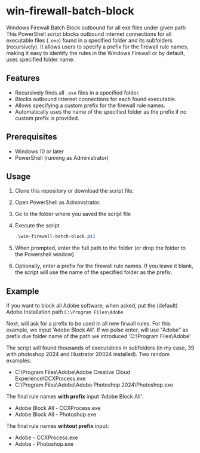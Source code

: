 # win-firewall-batch-block
Windows Firewall Batch Block outbound for all exe files under given path 
This PowerShell script blocks outbound internet connections for all executable files (`.exe`) found in a specified folder and its subfolders (recursively). It allows users to specify a prefix for the firewall rule names, making it easy to identify the rules in the Windows Firewall or by default, uses specified folder name.

## Features

- Recursively finds all `.exe` files in a specified folder.
- Blocks outbound internet connections for each found executable.
- Allows specifying a custom prefix for the firewall rule names.
- Automatically uses the name of the specified folder as the prefix if no custom prefix is provided.

## Prerequisites

- Windows 10 or later
- PowerShell (running as Administrator)

## Usage

1. Clone this repository or download the script file.

2. Open PowerShell as Administrator.
3. Go to the folder where you saved the script file
4. Execute the script
    ```powershell
    .\win-firewall-batch-block.ps1
    ```
6. When prompted, enter the full path to the folder (or drop the folder to the Powershell window)
7. Optionally, enter a prefix for the firewall rule names. If you leave it blank, the script will use the name of the specified folder as the prefix.

## Example

If you want to block all Adobe software, when asked,  put the (default) Adobe Installation path ``` C:\Program Files\Adobe ```

Next, will ask for a prefix to be used in all new firwall rules. For this example, we input 'Adobe Block All'. If we pulse enter, will use "Adobe" as prefix due folder name of the path we introduced 'C:\Program Files\Adobe'

The script will found thousands of executables in subfolders (in my case, 39 with photoshop 2024 and Illustrator 20024 installed). Two random examples:
 - C:\Program Files\Adobe\Adobe Creative Cloud Experience\CCXProcess.exe
 - C:\Program Files\Adobe\Adobe Photoshop 2024\Photoshop.exe

The final rule names **with prefix** input 'Adobe Block All':
- Adobe Block All - CCXProcess.exe
- Adobe Block All - Photoshop.exe

The final rule names **wihtout prefix** input:
- Adobe - CCXProcess.exe
- Adobe - Photoshop.exe
